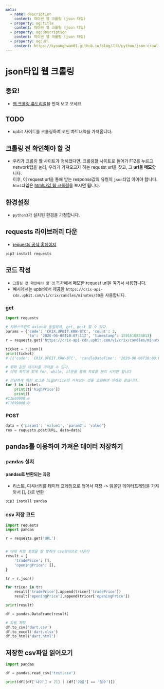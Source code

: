```yaml
---
meta:
  - name: description
    content: 파이썬 웹 크롤링 (json 타입)
  - property: og:title
    content: 파이썬 웹 크롤링 (json 타입)
  - property: og:description
    content: 파이썬 웹 크롤링 (json 타입)
  - property: og:url
    content: https://kyounghwan01.github.io/blog/기타/python/json-crawling/
---
```


# json타입 웹 크롤링

## 중요!

- [웹 크롤링 튜토리얼](https://kyounghwan01.github.io/blog/기타/python/crawling-tutorial/)을 먼저 보고 오세요

## TODO

- upbit 사이트를 크롤링하여 코인 차트내역을 가져옵니다.

## 크롤링 전 확인해야 할 것

- 우리가 크롤링 할 사이트가 정해졌다면, 크롤링할 사이트로 들어가 F12를 누르고 network탭을 눌러, 우리가 가져오고자 하는 request url을 찾고, 그 **url을 메모**합니다.<br>
  이후, 이 request url을 통해 받는 response값의 유형이 `json`타입 이어야 합니다.<br>
  `html`타입은 [html타입 웹 크롤링](https://kyounghwan01.github.io/blog/기타/python/html-crawling/)을 보시면 됩니다.

## 환경설정

- `python3`가 설치된 환경을 가정합니다.

## requests 라이브러리 다운

- [requests 공식 홈페이지](https://requests.readthedocs.io/en/master/)

```bash
pip3 install requests
```

## 코드 작성

- `크롤링 전 확인해야 할 것` 목차에서 메모한 request url을 여기서 사용합니다.
- 예시에서는 upbit에서 제공한 `https://crix-api-cdn.upbit.com/v1/crix/candles/minutes/30`을 사용합니다.

### get

```py
import requests

# 자바스크립트 axios와 동일하게, get, post 할 수 있다.
params = {'code': 'CRIX.UPBIT.KRW-BTC', 'count': 2,
          'to': '2020-06-08T10:07:11Z', 'timestamp': 1591610834813}
r = requests.get('https://crix-api-cdn.upbit.com/v1/crix/candles/minutes/30', params=params)

ticket = r.json()
print(ticket)
# [{'code': 'CRIX.UPBIT.KRW-BTC', 'candleDateTime': '2020-06-08T10:00:00+00:00', 'candleDateTimeKst': '2020-06-08T19:00:00+09:00', 'openingPrice': 11673000.0, 'highPrice': 11680000.0, 'lowPrice': 11665000.0, 'tradePrice': 11678000.0, 'candleAccTradeVolume': 18.61184002, 'candleAccTradePrice': 217300580.88941, 'timestamp': 1591610882479, 'unit': 30}, {'code': 'CRIX.UPBIT.KRW-BTC', 'candleDateTime': '2020-06-08T09:30:00+00:00', 'candleDateTimeKst': '2020-06-08T18:30:00+09:00', 'openingPrice': 11655000.0, 'highPrice': 11699000.0, 'lowPrice': 11655000.0, 'tradePrice': 11676000.0, 'candleAccTradeVolume': 61.24624295, 'candleAccTradePrice': 715489513.68521, 'timestamp': 1591610397044, 'unit': 30}]

# 위와 같은 데이터를 가져올 수 있다.
# 이제 목적에 맞게 for, while, if문을 통해 자료를 분리 시키면 됩니다

# 간단하게 찍힌 로그중 highPrice만 가져오는 것을 코딩하면 아래와 같습니다.
for t in ticket:
    print(t['highPrice'])
    print()
#11680000.0
#11699000.0
```

### POST

```py
data = {'param1': 'value1', 'param2': 'value'}
res = requests.post(URL, data=data)
```

## pandas를 이용하여 가져온 데이터 저장하기

### pandas 설치

#### pandas로 변환되는 과정

- 리스트, 디셔너리를 데이터 프레임으로 덮어서 저장 -> 읽을땐 데이터프레임을 가져와서 [], {}로 변환

```bash
pip3 install pandas
```

### csv 저장 코드

```py
import requests
import pandas

r = requests.get('URL')


# 아래 처럼 포맷을 잘 맞춰야 csv형식으로 나온다
result = {
    'tradePrice': [],
    'openingPrice': [],
}

tr = r.json()

for tricer in tr:
    result['tradePrice'].append(tricer['tradePrice'])
    result['openingPrice'].append(tricer['openingPrice'])

print(result)

df = pandas.DataFrame(result)

# 파일 저장
df.to_csv('dart.csv')
df.to_excel('dart.xlsx')
df.to_html('dart.html')

```

## 저장한 csv파일 읽어오기

```py
import pandas

df = pandas.read_csv('test.csv')

print(df[(df['나이'] > 21) | (df['이름'] == '철수')])
```
